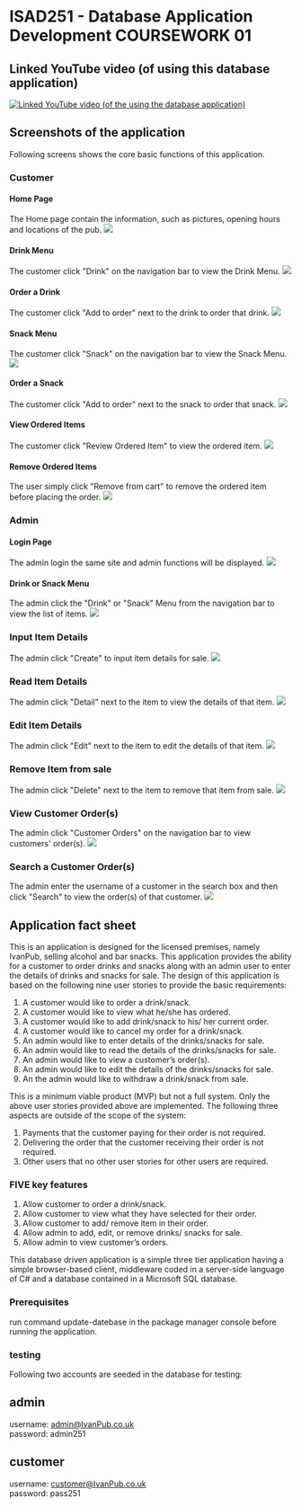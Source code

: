 # ISAD251 - Database Application Development COURSEWORK 01

## Linked YouTube video (of using this database application)
[![Linked YouTube video (of the using the database application)](http://img.youtube.com/vi/YOUR_YOUTUBE_VIDEO.jpg)](http://www.youtube.com/watch?v=YOUR_YOUTUBE_VIDEO)

## Screenshots of the application

Following screens shows the core basic functions of this application.
### Customer
#### Home Page
The Home page contain the information, such as pictures, opening hours and locations of the pub.
![](/screens/customer/001Home.JPG)

#### Drink Menu
The customer click "Drink" on the navigation bar to view the Drink Menu.
![](/screens/customer/002Drinks.JPG)

#### Order a Drink
The customer click "Add to order" next to the drink to order that drink.
![](/screens/customer/002DrinksAddItemToOrder.JPG)

#### Snack Menu
The customer click "Snack" on the navigation bar to view the Snack Menu.
![](/screens/customer/003Snacks.JPG)

#### Order a Snack
The customer click "Add to order" next to the snack to order that snack.
![](/screens/customer/003SnacksAddItemToOrder.JPG)

#### View Ordered Items
The customer click "Review Ordered Item" to view the ordered item.
![](/screens/customer/004ViewOrderedItems.JPG)

#### Remove Ordered Items
The user simply click "Remove from cart" to remove the ordered item before placing the order.
![](/screens/customer/004ViewOrderedItemsRemoved.JPG)

### Admin
#### Login Page
The admin login the same site and admin functions will be displayed.
![](/screens/admin/001AdminLogin.JPG)

#### Drink or Snack Menu
The admin click the "Drink" or "Snack" Menu from the navigation bar to view the list of items.
![](/screens/admin/002Admin00ItemMenu.png)

### Input Item Details
The admin click "Create" to input item details for sale.
![](/screens/admin/002Admin01InputItemDetails.JPG)

### Read Item Details
The admin click "Detail" next to the item to view the details of that item.
![](/screens/admin/002Admin02ViewItemDetails.JPG)

### Edit Item Details
The admin click "Edit" next to the item to edit the details of that item.
![](/screens/admin/002Admin03EditItemDetails.JPG)

### Remove Item from sale
The admin click "Delete" next to the item to remove that item from sale.
![](/screens/admin/003AdminRemoveItem.JPG)

### View Customer Order(s)
The admin click "Customer Orders" on the navigation bar to view customers' order(s).
![](/screens/admin/004AdminViewOrder.JPG)

### Search a Customer Order(s)
The admin enter the username of a customer in the search box and then click "Search" to view the order(s) of that customer.
![](/screens/admin/004AdminViewOrderOfUser.JPG)

## Application fact sheet
This is an application is designed for the licensed premises, namely IvanPub, selling alcohol and bar snacks.  This application provides the ability for a customer to order drinks and snacks along with an admin user to enter the details of drinks and snacks for sale.  The design of this application is based on the following nine user stories to provide the basic requirements:
1.	A customer would like to order a drink/snack.
1.	A customer would like to view what he/she has ordered.
1.	A customer would like to add drink/snack to his/ her current order.
1.	A customer would like to cancel my order for a drink/snack.
1.	An admin would like to enter details of the drinks/snacks for sale.
1.	An admin would like to read the details of the drinks/snacks for sale.
1.	An admin would like to view a customer’s order(s).
1.	An admin would like to edit the details of the drinks/snacks for sale.
1.	An the admin would like to withdraw a drink/snack from sale.

This is a minimum viable product (MVP) but not a full system.  Only the above user stories provided above are implemented.  The following three aspects are outside of the scope of the system:
1.	Payments that the customer paying for their order is not required.
1.	Delivering the order that the customer receiving their order is not required.
1.	Other users that no other user stories for other users are required.

### FIVE key features
1. Allow customer to order a drink/snack.
1. Allow customer to view what they have selected for their order.
1. Allow customer to add/ remove item in their order.
1. Allow admin to add, edit, or remove drinks/ snacks for sale.
1. Allow admin to view customer’s orders.

This database driven application is a simple three tier application having a simple browser-based client, middleware coded in a server-side language of C# and a database contained in a Microsoft SQL database.


### Prerequisites

run command update-datebase in the package manager console before running the application.

### testing

Following two accounts are seeded in the database for testing:

## admin
username: admin@IvanPub.co.uk\
password: admin251

## customer
username: customer@IvanPub.co.uk\
password: pass251
